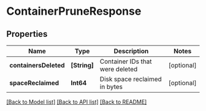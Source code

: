 # ContainerPruneResponse

## Properties
Name | Type | Description | Notes
------------ | ------------- | ------------- | -------------
**containersDeleted** | **[String]** | Container IDs that were deleted | [optional] 
**spaceReclaimed** | **Int64** | Disk space reclaimed in bytes | [optional] 

[[Back to Model list]](../README.md#documentation-for-models) [[Back to API list]](../README.md#documentation-for-api-endpoints) [[Back to README]](../README.md)


